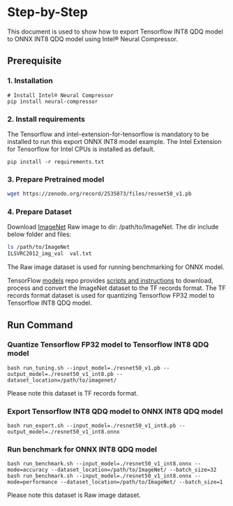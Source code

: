 Step-by-Step
============

This document is used to show how to export Tensorflow INT8 QDQ model to ONNX INT8 QDQ model using Intel® Neural Compressor.


## Prerequisite

### 1. Installation
```shell
# Install Intel® Neural Compressor
pip install neural-compressor
```
### 2. Install requirements
The Tensorflow and intel-extension-for-tensorflow is mandatory to be installed to run this export ONNX INT8 model example.
The Intel Extension for Tensorflow for Intel CPUs is installed as default.
```shell
pip install -r requirements.txt
```

### 3. Prepare Pretrained model

```bash
wget https://zenodo.org/record/2535873/files/resnet50_v1.pb
```

### 4. Prepare Dataset

Download [ImageNet](http://www.image-net.org/) Raw image to dir: /path/to/ImageNet. The dir include below folder and files:

```bash
ls /path/to/ImageNet
ILSVRC2012_img_val  val.txt
```
The Raw image dataset is used for running benchmarking for ONNX model.

TensorFlow [models](https://github.com/tensorflow/models) repo provides [scripts and instructions](https://github.com/tensorflow/models/tree/master/research/slim#an-automated-script-for-processing-imagenet-data) to download, process and convert the ImageNet dataset to the TF records format. The TF records format dataset is used for quantizing Tensorflow FP32 model to Tensorflow INT8 QDQ model.

## Run Command

### Quantize Tensorflow FP32 model to Tensorflow INT8 QDQ model
```shell
bash run_tuning.sh --input_model=./resnet50_v1.pb --output_model=./resnet50_v1_int8.pb --dataset_location=/path/to/imagenet/
```
Please note this dataset is TF records format.

### Export Tensorflow INT8 QDQ model to ONNX INT8 QDQ model
```shell
bash run_export.sh --input_model=./resnet50_v1_int8.pb --output_model=./resnet50_v1_int8.onnx
```

### Run benchmark for ONNX INT8 QDQ model
```shell
bash run_benchmark.sh --input_model=./resnet50_v1_int8.onnx --mode=accuracy --dataset_location=/path/to/ImageNet/ --batch_size=32
bash run_benchmark.sh --input_model=./resnet50_v1_int8.onnx --mode=performance --dataset_location=/path/to/ImageNet/ --batch_size=1
```
Please note this dataset is Raw image dataset.
